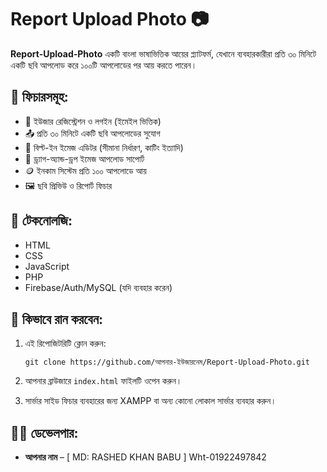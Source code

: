 # Report Upload Photo 📷

**Report-Upload-Photo** একটি বাংলা ভাষাভিত্তিক আয়ের প্ল্যাটফর্ম, যেখানে ব্যবহারকারীরা প্রতি ৩০ মিনিটে একটি ছবি আপলোড করে ১০০টি আপলোডের পর আয় করতে পারেন।

## 🧰 ফিচারসমূহ:

- 🔐 ইউজার রেজিস্ট্রেশন ও লগইন (ইমেইল ভিত্তিক)
- 📤 প্রতি ৩০ মিনিটে একটি ছবি আপলোডের সুযোগ
- 🎨 বিল্ট-ইন ইমেজ এডিটর (সীমানা নির্ধারণ, কাটিং ইত্যাদি)
- 📂 ড্র্যাগ-অ্যান্ড-ড্রপ ইমেজ আপলোড সাপোর্ট
- 🪙 ইনকাম সিস্টেম প্রতি ১০০ আপলোডে আয়
- 🖼️ ছবি প্রিভিউ ও রিপোর্ট ফিচার

## 🔧 টেকনোলজি:

- HTML
- CSS
- JavaScript
- PHP
- Firebase/Auth/MySQL (যদি ব্যবহার করেন)

## 🚀 কিভাবে রান করবেন:

1. এই রিপোজিটরিটি ক্লোন করুন:
    ```
    git clone https://github.com/আপনার-ইউজারনেম/Report-Upload-Photo.git
    ```

2. আপনার ব্রাউজারে `index.html` ফাইলটি ওপেন করুন।

3. সার্ভার সাইড ফিচার ব্যবহারের জন্য XAMPP বা অন্য কোনো লোকাল সার্ভার ব্যবহার করুন।

## 🧑‍💻 ডেভেলপার:
- **আপনার নাম** – [ MD: RASHED KHAN BABU ]			Wht-01922497842
